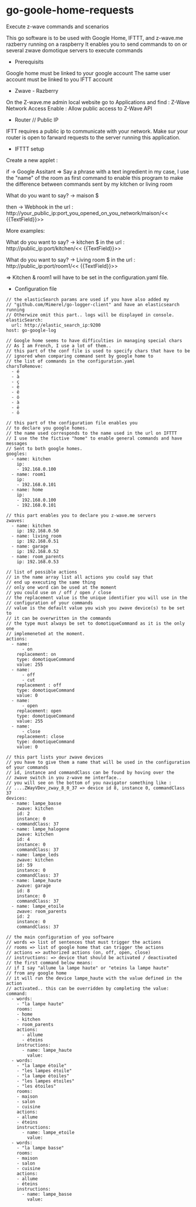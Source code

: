 # go-goole-home-requests
Execute z-wave commands and scenarios

This go software is to be used with Google Home, IFTTT, and z-wave.me razberry running on a raspberry
It enables you to send commands to on or several zwave domotique servers to execute commands

* Prerequisits

Google home must be linked to your google account
The same user account must be linked to you IFTT account

* Zwave - Razberry


On the Z-wave.me admin local website 
go to  Applications and find : Z-Wave Network Access
Enable : Allow public access to Z-Wave API

* Router // Public IP

IFTT requires a public ip to communicate with your network.
Make sur your router is open to farward requests to the server running this application.

* IFTTT setup

Create a new applet :

if -> Google Assitant => Say a phrase with a text ingredient
in my case, I use the "name" of the room as first command to enable this program
to make the difference between commands sent by my kitchen or living room

What do you want to say? -> maison $

then -> Webhook
in the url : http://your_public_ip:port_you_opened_on_you_network/maison/<< {{TextField}}>>

More examples:


What do you want to say? -> kitchen $
in the url : http://public_ip:port/kitchen/<< {{TextField}}>>

What do you want to say? -> Living room $
in the url : http://public_ip:port/room1/<< {{TextField}}>>

=> Kitchen & room1 will have to be set in the configuration.yaml file.

* Configuration file

```
// the elasticSearch params are used if you have also added my
// "github.com/Mimerel/go-logger-client" and have an elasticsearch running
// Otherwize omit this part.. logs will be displayed in console.
elasticSearch:
  url: http://elastic_search_ip:9200
host: go-google-log

// Google home seems to have difficulties in managing special chars
// As I am French, I use a lot of them..
// this part of the conf file is used to specify chars that have to be
// ignored when comparing command sent by google home to 
// the list of commands in the configuration.yaml
charsToRemove:
  - é
  - à
  - ç
  - è
  - ê
  - ö
  - à
  - ë
  - ô
  
// this part of the configuration file enables you
// to declare you google homes.
// the name used corresponds to the name used in the url on IFTTT
// I use the the fictive "home" to enable general commands and have messages
// Sent to both google homes.
googles:
  - name: kitchen
    ip:
    - 192.168.0.100
  - name: room1
    ip:
    - 192.168.0.101
  - name: home
    ip:
    - 192.168.0.100
    - 192.168.0.101
    
// this part enables you to declare you z-wave.me servers    
zwaves:
  - name: kitchen
    ip: 192.168.0.50
  - name: living_room
    ip: 192.168.0.51
  - name: garage
    ip: 192.168.0.52
  - name: room_parents
    ip: 192.168.0.53
    
// list of possible actions
// in the name array list all actions you could say that 
// end up executing the same thing
// only one word can be used at the moment
// you could use on / off / open / close
// the replacement value is the unique identifier you will use in the 
// configuration of your commands
// value is the default value you wish you zwave device(s) to be set to
// it can be overwritten in the commands 
// the type must always be set to domotiqueCommand as it is the only one 
// implemeneted at the moment.    
actions:
  - name:
      - on
    replacement: on
    type: domotiqueCommand
    value: 255
  - name:
      - off
      - cut
    replacement : off
    type: domotiqueCommand
    value: 0
  - name:
      - open
    replacement: open
    type: domotiqueCommand
    value: 255
  - name:
      - close
    replacement: close
    type: domotiqueCommand
    value: 0
    
// this part lists your zwave devices
// you have to give them a name that will be used in the configuration of your commands
// id, instance and commandClass can be found by hoving over the
// zwave switch in you z-wave me interface..
// you will see on the bottom of you navigator something like : 
// ....ZWayVDev_zway_8_0_37 => device id 8, instance 0, commandClass 37    
devices:
  - name: lampe_basse
    zwave: kitchen
    id: 2
    instance: 0
    commandClass: 37
  - name: lampe_halogene
    zwave: kitchen
    id: 4
    instance: 0
    commandClass: 37
  - name: lampe_leds
    zwave: kitchen
    id: 59
    instance: 0
    commandClass: 37
  - name: lampe_haute
    zwave: garage
    id: 8
    instance: 0
    commandClass: 37
  - name: lampe_etoile
    zwave: room_parents
    id: 2
    instance: 0
    commandClass: 37

// the main configuration of you software
// words => list of sentences that must trigger the actions
// rooms => list of google home that can trigger the actions
// actions => authorized actions (on, off, open, close)
// instructions: => device that should be activated / deactivated
// the first command below means:
// if I say "allume la lampe haute" or "eteins la lampe haute"
// from any google home
// it will run the device lampe_haute with the value defined in the action
// activated.. this can be overridden by completing the value: 
command:
  - words:
    - "la lampe haute"
    rooms:
    - home
    - kitchen
    - room_parents
    actions:
      - allume
      - éteins
    instructions:
      - name: lampe_haute
        value: 
  - words:
    - "la lampe étoile"
    - "les lampes étoile"
    - "la lampe étoiles"
    - "les lampes étoiles"
    - "les étoiles"
    rooms:
    - maison
    - salon
    - cuisine
    actions:
    - allume
    - éteins
    instructions:
      - name: lampe_etoile
        value: 
  - words:
    - "la lampe basse"
    rooms:
    - maison
    - salon
    - cuisine
    actions:
    - allume
    - éteins
    instructions:
      - name: lampe_basse
        value:
```